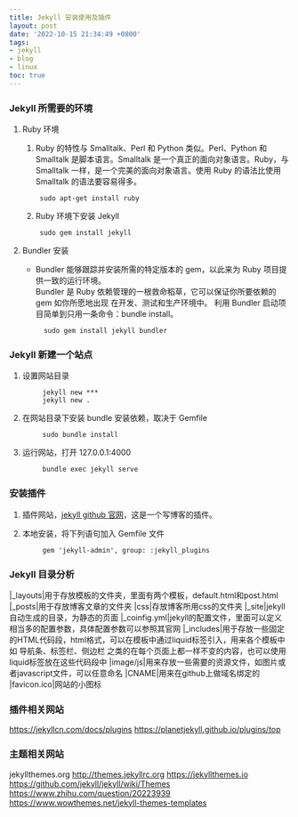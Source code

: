 ```yaml
---
title: Jekyll 安装使用及插件
layout: post
date: '2022-10-15 21:34:49 +0800'
tags:
- jekyll
- blog
- linux
toc: true
---
```


### Jekyll 所需要的环境

1. Ruby 环境
	
	1. Ruby 的特性与 Smalltalk、Perl 和 Python 类似。Perl、Python 和 Smalltalk 是脚本语言。Smalltalk 是一个真正的面向对象语言。Ruby，与 Smalltalk 一样，是一个完美的面向对象语言。使用 Ruby 的语法比使用 Smalltalk 的语法要容易得多。  
	
			sudo apt-get install ruby
		
	2. Ruby 环境下安装 Jekyll  

			sudo gem install jekyll
		
2. Bundler 安装

	- Bundler 能够跟踪并安装所需的特定版本的 gem，以此来为 Ruby 项目提供一致的运行环境。  
Bundler 是 Ruby 依赖管理的一根救命稻草，它可以保证你所要依赖的 gem 如你所愿地出现 在开发、测试和生产环境中。 利用 Bundler 启动项目简单到只用一条命令：bundle install。
	
			sudo gem install jekyll bundler
	
### Jekyll 新建一个站点


1. 设置网站目录
	
			jekyll new ***
			jekyll new .
		
2. 在网站目录下安装 bundle 安装依赖，取决于 Gemfile
	
			sudo bundle install
		
3. 运行网站，打开 127.0.0.1:4000 
	
			bundle exec jekyll serve	
		
### 安装插件

1. 插件网站，[jekyll github 官网](https://github.com/jekyll/jekyll-admin)，这是一个写博客的插件。  

2. 本地安装，将下列语句加入 Gemfile 文件
	
			gem 'jekyll-admin', group: :jekyll_plugins
		

### Jekyll 目录分析

|_layouts|用于存放模板的文件夹，里面有两个模板，default.html和post.html
|_posts|用于存放博客文章的文件夹
|css|存放博客所用css的文件夹
|_site|jekyll自动生成的目录，为静态的页面
|_coinfig.yml|jekyll的配置文件，里面可以定义相当多的配置参数，具体配置参数可以参照其官网
|_includes|用于存放一些固定的HTML代码段，html格式，可以在模板中通过liquid标签引入，用来各个模板中如 导航条、标签栏、侧边栏 之类的在每个页面上都一样不变的内容，也可以使用liquid标签放在这些代码段中
|image/js|用来存放一些需要的资源文件，如图片或者javascript文件，可以任意命名
|CNAME|用来在github上做域名绑定的
|favicon.ico|网站的小图标

### 插件相关网站

https://jekyllcn.com/docs/plugins
https://planetjekyll.github.io/plugins/top
	
### 主题相关网站

jekyllthemes.org
http://themes.jekyllrc.org
https://jekyllthemes.io
https://github.com/jekyll/jekyll/wiki/Themes
https://www.zhihu.com/question/20223939
https://www.wowthemes.net/jekyll-themes-templates
